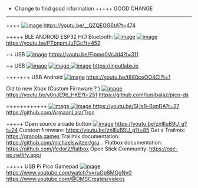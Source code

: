 + Change to find good information
+++++ GOOD CHANGE

---------------

++++ 
[![image](https://github.com/user-attachments/assets/7944eeda-f7b8-463a-828b-0ecfef734189)
](https://youtu.be/__QZQEOG6tA?t=474)
https://youtu.be/__QZQEOG6tA?t=474


+++++ BLE ANDROID
ESP32 HID Bluetooth: 
[![image](https://github.com/user-attachments/assets/1bf0f824-4a39-4359-941b-0153c837ccf0)](https://youtu.be/PTbnpmJuTGc?t=452)
[![image](https://github.com/user-attachments/assets/7a602cca-ea01-47df-a6be-a72ba2769859)](https://youtu.be/PTbnpmJuTGc?t=452)
https://youtu.be/PTbnpmJuTGc?t=452

++ USB
[![image](https://github.com/user-attachments/assets/59b0d7fd-e476-450d-ad97-1a5e684d1957)](https://youtu.be/Fipmq0VcJd4?t=311)
https://youtu.be/Fipmq0VcJd4?t=311

++ USB
[![image](https://github.com/user-attachments/assets/6724ff82-2ff5-4453-9efa-e3c73d666ce7)](https://youtu.be/yYwrVL2b9eM?t=151)
[![image](https://github.com/user-attachments/assets/5824ff50-ed22-4f8e-8df8-6bbd845b2b5e)
![image](https://github.com/user-attachments/assets/1fb12b18-fd06-4d81-a844-1f1a05209859)](https://inputlabs.io)
https://inputlabs.io


+++++++ USB Android
[![image](https://github.com/user-attachments/assets/80ea450e-d238-434b-aed7-6d2783154e93)](https://youtu.be/t880ceOO4CI?t=1)
https://youtu.be/t880ceOO4CI?t=1


Old to new Xbox (Custom Firmware ? )
[![image](https://github.com/user-attachments/assets/959ec022-7c76-4198-a3dd-d5b3bdaaf996)](https://youtu.be/y0nJE96_HKE?t=251)
https://youtu.be/y0nJE96_HKE?t=251
https://github.com/luisibalaz/pico-ds


++++++++++++
[![image](https://github.com/user-attachments/assets/dca5d992-c67e-4902-a81a-26ca123152da)
![image](https://github.com/user-attachments/assets/3e8a1714-33a0-4c54-b2db-bb37c304aeba)
](https://youtu.be/SHs1i-BqnDA?t=27)
https://youtu.be/SHs1i-BqnDA?t=27
https://github.com/ArmaanLala/Tron


+++++  Open source arcade button 
[![image](https://github.com/user-attachments/assets/a2dbe137-5f4f-4405-a928-868750a87c6f)](https://youtu.be/znIIluB9U_g?t=24)
https://youtu.be/znIIluB9U_g?t=24
Curstom firmware: https://youtu.be/znIIluB9U_g?t=85
Get a Trailmix: https://granola.games
Trailmix documentation: https://github.com/michaelswitzer/gra...
Flatbox documentation: https://github.com/jfedor2/flatbox
Open Stick Community: https://osc-pp.netlify.app/


+++++ USB Pi Pico Gamepad
[![image](https://github.com/user-attachments/assets/41e868c6-12a7-4cda-b8c7-acd4a039c1df)](https://www.youtube.com/watch?v=ruOp8MGgNv0)  
https://www.youtube.com/watch?v=ruOp8MGgNv0  
https://www.youtube.com/@DMSCreates/videos
